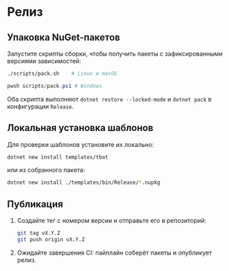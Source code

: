 # Релиз

## Упаковка NuGet-пакетов

Запустите скрипты сборки, чтобы получить пакеты с зафиксированными версиями зависимостей:

```bash
./scripts/pack.sh    # Linux и macOS
```

```powershell
pwsh scripts/pack.ps1 # Windows
```

Оба скрипта выполняют `dotnet restore --locked-mode` и `dotnet pack` в конфигурации `Release`.

## Локальная установка шаблонов

Для проверки шаблонов установите их локально:

```bash
dotnet new install templates/tbot
```

или из собранного пакета:

```bash
dotnet new install ./templates/bin/Release/*.nupkg
```

## Публикация

1. Создайте тег с номером версии и отправьте его в репозиторий:
   ```bash
   git tag vX.Y.Z
   git push origin vX.Y.Z
   ```
2. Ожидайте завершения CI: пайплайн соберёт пакеты и опубликует релиз.
